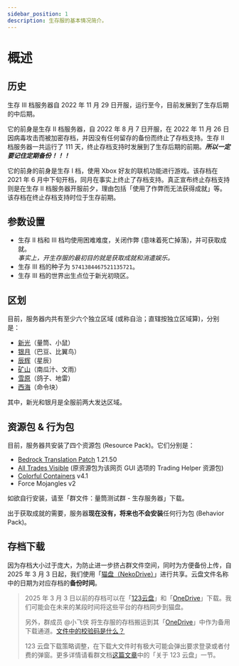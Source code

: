 ```yaml
---
sidebar_position: 1
description: 生存服的基本情况简介。
---
```


# 概述

## 历史

生存 III 档服务器自 2022 年 11 月 29 日开服，运行至今，目前发展到了生存后期的中后期。

它的前身是生存 II 档服务器，自 2022 年 8 月 7 日开服，在 2022 年 11 月 26 日因病毒攻击而被加密存档，并因没有任何留存的备份而终止了存档支持。生存 II 档服务器一共运行了 111 天，终止存档支持时发展到了生存后期的前期。***所以一定要记住定期备份！！！***

它的前身的前身是生存 I 档，使用 Xbox 好友的联机功能进行游戏。该存档在 2021 年 6 月中下旬开档，同月在事实上终止了存档支持。真正宣布终止存档支持则是在生存 II 档服务器开服前夕，理由包括「使用了作弊而无法获得成就」等。该存档在终止存档支持时位于生存前期。

## 参数设置

- 生存 II 档和 III 档均使用困难难度，关闭作弊 (意味着死亡掉落)，并可获取成就。  
  *事实上，开生存服的最初目的就是获取成就和消遣娱乐。*
- 生存 III 档的种子为 `5741384467521135721`。
- 生存 III 档的世界出生点位于新光初晓区。

## 区划

目前，服务器内共有至少六个独立区域 (或称自治；直辖按独立区域算)，分别是：

- [新光](developing_areas/xinguang/summary)（量筒、小鼠）
- [银月](developing_areas/silvermoon/summary)（巴豆、比翼鸟）
- [辰辉](developing_areas/chenhui)（星辰）
- [矿山](developing_areas/diggings)（南瓜汁、文雨）
- [雪原](developing_areas/snowfield)（鸽子、地雷）
- [西海](developing_areas/west_sea)（命令块）

其中，新光和银月是全服前两大发达区域。

## 资源包 & 行为包

目前，服务器共安装了四个资源包 (Resource Pack)。它们分别是：

- [Bedrock Translation Patch](https://github.com/ff98sha/mclangcn) 1.21.50
- [All Trades Visible](https://bedrocktweaks.net/resource-packs/) (原资源包为该网页 GUI 选项的 Trading Helper 资源包)
- [Colorful Containers](https://mcpedl.com/colourful-containers-bedrock-pack-1) v4.1
- Force Mojangles v2

如欲自行安装，请至「群文件：量筒测试群 - 生存服务器」下载。

出于获取成就的需要，服务器**现在没有，将来也不会安装**任何行为包 (Behavior Pack)。

## 存档下载

因为存档大小过于庞大，为防止进一步挤占群文件空间，同时为方便备份上传，自 2025 年 3 月 3 日起，我们使用「[猫盘（NekoDrive）](https://app.nekodrive.net/s/4kDhY)」进行共享。云盘文件名称中的日期为对应存档的**备份时间**。

> 2025 年 3 月 3 日以前的存档可以在「[123云盘](https://www.123684.com/s/t3TqVv-EC3kh)」和「[OneDrive](https://1drv.ms/u/c/365ab37ede8dd3c6/ERAkOVOYsuJCsgss9CuYWgEBjoBExZxKBGZOjAzgDbcR8Q?e=dTAjY6)」下载。我们可能会在未来的某段时间将这些平台的存档同步到猫盘。
>
> 另外，群成员 @小飞侠 将生存服的存档搬运到其「[OneDrive](https://tang07-my.sharepoint.com/:f:/g/personal/admin_tang07_onmicrosoft_com/Eta9C-_nxlpEocOOYD2hrVsB0zYrE6cIssB9MMer1py5fw?e=ceJxma)」中作为备用下载通道。[文件中的校验码是什么？](../../tools/howto/hashfile)
>
> 123 云盘下载策略调整，在下载大文件时有极大可能会弹出要求登录或者付费的弹窗。更多详情请看群文档[这篇文章](../../tools/urls/mcbe)中的「关于 123 云盘」一节。
